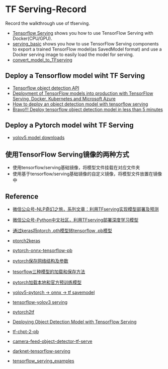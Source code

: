 # TF Serving-Record

Record the walkthrough use of tfserving.

- [Tensorflow Serving](tensorflow_serving_with_docker.md) shows you how to use TensorFlow Serving with Docker(CPU/GPU).
- [serving_basic](serving_basic.md) shows you how to use TensorFlow Serving components to export a trained TensorFlow model(as SavedModel format) and use a Docker serving image to easily load the model for serving.
- [convert_model_to_TFserving](convert_model_to_TFserving.md)

## Deploy a Tensorflow model wiht TF Serving

- [Tensorflow object detection API](https://github.com/tensorflow/models/tree/master/research/object_detection)
- [Deployment of TensorFlow models into production with TensorFlow Serving, Docker, Kubernetes and Microsoft Azure](https://github.com/Vetal1977/tf_serving_example)
- [How to deploy an object detection model with tensorflow serving](https://www.freecodecamp.org/news/how-to-deploy-an-object-detection-model-with-tensorflow-serving-d6436e65d1d9/)
- [Bravo!!! Deploy tensorflow object detection model in less than 5 minutes](https://pierrepaci.medium.com/deploy-tensorflow-object-detection-model-in-less-than-5-minutes-604e6bb0bb04)


## Deploy a Pytorch model wiht TF Serving

- [yolov5 model downloads](https://github.com/ultralytics/yolov5/releases)


## 使用TensorFlow Serving镜像的两种方式

- 使用tensorflow/serving基础镜像，将模型文件挂载在对应文件夹
- 使用基于tensorflow/serving基础镜像的自定义镜像，将模型文件放置在镜像中


## Reference

- [微信公众号-NLP奇幻之旅，系列文章：利用TFserving实现模型部署及预测](https://mp.weixin.qq.com/s?src=11&timestamp=1633408156&ver=3355&signature=nypzJ7FC6vY7mSkG46ctafMVb5hj3TuaTmcNdbcp1UbtG9NywFNZGgHtt1G6bNbBK6N24Viy26Vkidi6VnWlr7uT9wM2*Ec9qEQs7U1NBM2S8TrUlrrzq2j-leWv7FXY&new=1)
- [微信公众号-Python中文社区，利用TFserving部署深度学习模型](https://mp.weixin.qq.com/s?src=11&timestamp=1633408370&ver=3355&signature=rqM2BY3HnMQz3pJ7wiDUK-M3hqr4Yudx-c*JhHPHIaLDdD9GUPBHSrD9RxWwO3axwKEULcJEKvJo1gXNe4gsI3JGBjMy2fiq-RmW5-kqiunBD6Joy*Y3crBOj2tSLPQE&new=1)
- [通过keras将ptorch .pth模型转tensorflow .pb模型](https://blog.csdn.net/pinggengxiu5246/article/details/104041386)
- [ptorch2keras](https://github.com/gmalivenko/pytorch2keras)
- [pytorch-onnx-tensorflow-pb](https://github.com/cinastanbean/pytorch-onnx-tensorflow-pb)
- [pytorch保存网络结构及参数](https://blog.csdn.net/qq_40520596/article/details/106955452)
- [tesorflow三种模型的加载和保存方法](https://blog.csdn.net/weixin_44388679/article/details/107458536)
- [pytorch加载本地和官方预训练模型](https://blog.csdn.net/weixin_36474809/article/details/89646008)
- [yolov5-pytorch -> onnx -> tf savemodel](https://blog.csdn.net/qq_36756866/article/details/116834551)
- [tensorflow-yolov3 serving](https://github.com/Byronnar/tensorflow-serving-yolov3)
- [pytorch2tf](https://github.com/yxlee245/pytorch2tf)
- [Deploying Object Detection Model with TensorFlow Serving](https://medium.com/innovation-machine/deploying-object-detection-model-with-tensorflow-serving-7f12ee59b036)
- [tf-chpt-2-pb](https://github.com/r1cebank/tf-ckpt-2-pb)


- [camera-feed-object-detector-tf-serve](https://github.com/LanderMoerkerke/camera-feed-object-detector-tf-serve)
- [darknet-tensorflow-serving](darknet-tensorflow-serving)
- [tensorflow_serving_examples](https://github.com/percent4/tensorflow_serving_examples)

